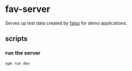 # fav-server

Serves up test data created by [falso](https://ngneat.github.io/falso/docs/getting-started) for demo applications.

## scripts

### run the server

`npm run dev`


